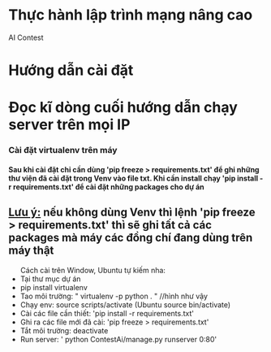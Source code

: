 # Thực hành lập trình mạng nâng cao

AI Contest

# Hướng dẫn cài đặt
# Đọc kĩ dòng cuối hướng dẫn chạy server trên mọi IP

<h3>Cài đặt virtualenv trên máy</h3>
<h4>Sau khi cài đặt chỉ cần dùng 'pip freeze > requirements.txt' để ghi những thư viện đã cài đặt trong Venv vào file txt. Khi cần install chạy 'pip install -r requirements.txt' để cài đặt những packages cho dự án</h4>
<h2><u>Lưu ý:</u> nếu không dùng Venv thì lệnh 'pip freeze > requirements.txt' thì sẽ ghi tất cả các packages mà máy các đồng chí đang dùng trên máy thật</h2>
<ul>
Cách cài trên Window, Ubuntu tự kiếm nha:
<li>Tại thư mục dự án</li>
<li>pip install virtualenv </li>
<li>Tao môi trường: " virtualenv -p python . " //hình như vậy</li>
<li>Chạy env: source scripts/activate (Ubuntu source bin/activate)</li>
<li>Cài các file cần thiết: 'pip install -r requirements.txt'</li>
<li>Ghi ra các file mới đã cài: 'pip freeze > requirements.txt'</li>
<li>Tắt môi trường: deactivate</li>
<li>Run server: ' python ContestAi/manage.py runserver 0:80' </li>
</ul>
